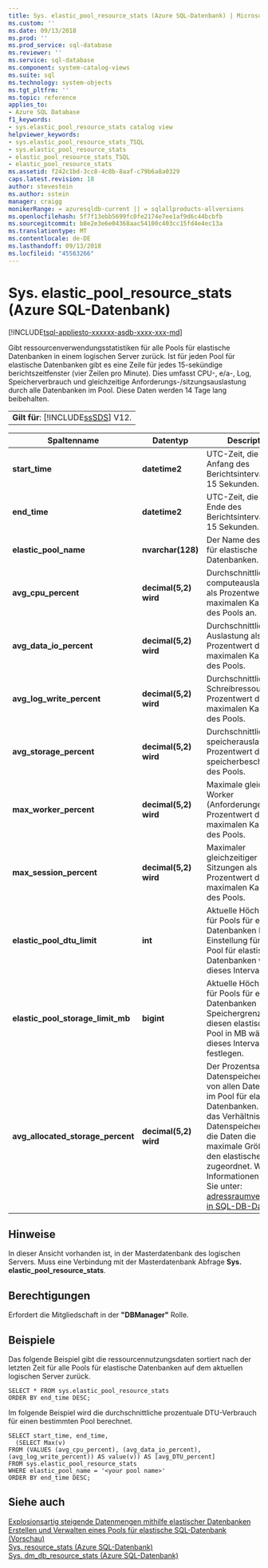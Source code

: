 ```yaml
---
title: Sys. elastic_pool_resource_stats (Azure SQL-Datenbank) | Microsoft-Dokumentation
ms.custom: ''
ms.date: 09/13/2018
ms.prod: ''
ms.prod_service: sql-database
ms.reviewer: ''
ms.service: sql-database
ms.component: system-catalog-views
ms.suite: sql
ms.technology: system-objects
ms.tgt_pltfrm: ''
ms.topic: reference
applies_to:
- Azure SQL Database
f1_keywords:
- sys.elastic_pool_resource_stats catalog view
helpviewer_keywords:
- sys.elastic_pool_resource_stats_TSQL
- sys.elastic_pool_resource_stats
- elastic_pool_resource_stats_TSQL
- elastic_pool_resource_stats
ms.assetid: f242c1bd-3cc8-4c8b-8aaf-c79b6a8a0329
caps.latest.revision: 18
author: stevestein
ms.author: sstein
manager: craigg
monikerRange: = azuresqldb-current || = sqlallproducts-allversions
ms.openlocfilehash: 5f7f13ebb5699fc0fe2174e7ee1af9d6c44bcbfb
ms.sourcegitcommit: b8e2e3e6e04368aac54100c403cc15fd4e4ec13a
ms.translationtype: MT
ms.contentlocale: de-DE
ms.lasthandoff: 09/13/2018
ms.locfileid: "45563266"
---
```

# <a name="syselasticpoolresourcestats-azure-sql-database"></a>Sys. elastic_pool_resource_stats (Azure SQL-Datenbank)
[!INCLUDE[tsql-appliesto-xxxxxx-asdb-xxxx-xxx-md](../../includes/tsql-appliesto-xxxxxx-asdb-xxxx-xxx-md.md)]

  Gibt ressourcenverwendungsstatistiken für alle Pools für elastische Datenbanken in einem logischen Server zurück. Ist für jeden Pool für elastische Datenbanken gibt es eine Zeile für jedes 15-sekündige berichtszeitfenster (vier Zeilen pro Minute). Dies umfasst CPU-, e/a-, Log, Speicherverbrauch und gleichzeitige Anforderungs-/sitzungsauslastung durch alle Datenbanken im Pool. Diese Daten werden 14 Tage lang beibehalten. 
  
||  
|-|  
|**Gilt für**: [!INCLUDE[ssSDS](../../includes/sssds-md.md)] V12.|  
  
|Spaltenname|Datentyp|Description|  
|-----------------|---------------|-----------------|  
|**start_time**|**datetime2**|UTC-Zeit, die den Anfang des Berichtsintervalls von 15 Sekunden.|  
|**end_time**|**datetime2**|UTC-Zeit, die das Ende des Berichtsintervalls von 15 Sekunden.|  
|**elastic_pool_name**|**nvarchar(128)**|Der Name des Pools für elastische Datenbanken.|  
|**avg_cpu_percent**|**decimal(5,2) wird**|Durchschnittliche computeauslastung als Prozentwert der maximalen Kapazität des Pools an.|  
|**avg_data_io_percent**|**decimal(5,2) wird**|Durchschnittliche e/a-Auslastung als Prozentwert der maximalen Kapazität des Pools.|  
|**avg_log_write_percent**|**decimal(5,2) wird**|Durchschnittliche Schreibressourcen als Prozentwert der maximalen Kapazität des Pools.|  
|**avg_storage_percent**|**decimal(5,2) wird**|Durchschnittliche speicherauslastung als Prozentwert der speicherbeschränkung des Pools.|  
|**max_worker_percent**|**decimal(5,2) wird**|Maximale gleichzeitige Worker (Anforderungen) als Prozentwert der maximalen Kapazität des Pools.|  
|**max_session_percent**|**decimal(5,2) wird**|Maximaler gleichzeitiger Sitzungen als Prozentwert der maximalen Kapazität des Pools.|  
|**elastic_pool_dtu_limit**|**int**|Aktuelle Höchstwerte für Pools für elastische Datenbanken DTU-Einstellung für diesen Pool für elastische Datenbanken während dieses Intervalls.|  
|**elastic_pool_storage_limit_mb**|**bigint**|Aktuelle Höchstwerte für Pools für elastische Datenbanken Speichergrenzwert für diesen elastischen Pool in MB während dieses Intervalls festlegen.|
|**avg_allocated_storage_percent**|**decimal(5,2) wird**|Der Prozentsatz an Datenspeicherplatz, von allen Datenbanken im Pool für elastische Datenbanken.  Dies ist das Verhältnis des Datenspeicherplatzes, die Daten die maximale Größe für den elastischen Pool zugeordnet.  Weitere Informationen finden Sie unter: [adressraumverwaltung in SQL-DB-Datei](https://docs.microsoft.com/azure/sql-database/sql-database-file-space-management)|  
  
## <a name="remarks"></a>Hinweise  
 In dieser Ansicht vorhanden ist, in der Masterdatenbank des logischen Servers. Muss eine Verbindung mit der Masterdatenbank Abfrage **Sys. elastic_pool_resource_stats**.  
  
## <a name="permissions"></a>Berechtigungen  
 Erfordert die Mitgliedschaft in der **"DBManager"** Rolle.  
  
## <a name="examples"></a>Beispiele  
 Das folgende Beispiel gibt die ressourcennutzungsdaten sortiert nach der letzten Zeit für alle Pools für elastische Datenbanken auf dem aktuellen logischen Server zurück.  
  
```  
SELECT * FROM sys.elastic_pool_resource_stats   
ORDER BY end_time DESC;  
```  
  
 Im folgende Beispiel wird die durchschnittliche prozentuale DTU-Verbrauch für einen bestimmten Pool berechnet.  
  
```  
SELECT start_time, end_time,      
  (SELECT Max(v)      
FROM (VALUES (avg_cpu_percent), (avg_data_io_percent), (avg_log_write_percent)) AS value(v)) AS [avg_DTU_percent]    
FROM sys.elastic_pool_resource_stats   
WHERE elastic_pool_name = '<your pool name>'   
ORDER BY end_time DESC;  
```  
  
## <a name="see-also"></a>Siehe auch  
 [Explosionsartig steigende Datenmengen mithilfe elastischer Datenbanken](https://azure.microsoft.com/documentation/articles/sql-database-elastic-pool/)   
 [Erstellen und Verwalten eines Pools für elastische SQL-Datenbank (Vorschau)](https://azure.microsoft.com/documentation/articles/sql-database-elastic-pool-portal/)   
 [Sys. resource_stats &#40;Azure SQL-Datenbank&#41;](../../relational-databases/system-catalog-views/sys-resource-stats-azure-sql-database.md)   
 [Sys. dm_db_resource_stats &#40;Azure SQL-Datenbank&#41;](../../relational-databases/system-dynamic-management-views/sys-dm-db-resource-stats-azure-sql-database.md)  
  
  

